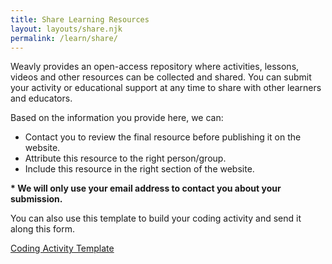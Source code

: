 ```yaml
---
title: Share Learning Resources
layout: layouts/share.njk
permalink: /learn/share/
---
```

Weavly provides an open-access repository where activities, lessons, videos and other resources can be collected and shared. You can submit your activity or educational support at any time to share with other learners and educators.

Based on the information you provide here, we can:

* Contact you to review the final resource before publishing it on the website.
* Attribute this resource to the right person/group.
* Include this resource in the right section of the website.

**\* We will only use your email address to contact you about your submission.**

You can also use this template to build your coding activity and send it along this form.

[Coding Activity Template](/assets/media/coding-activity-template.docx)
